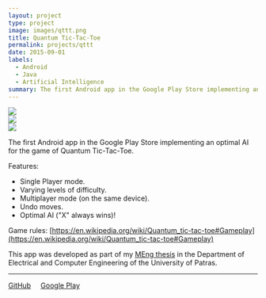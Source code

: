 ```yaml
---
layout: project
type: project
image: images/qttt.png
title: Quantum Tic-Tac-Toe
permalink: projects/qttt
date: 2015-09-01
labels:
  - Android
  - Java
  - Artificial Intelligence
summary: The first Android app in the Google Play Store implementing an optimal AI for the game of Quantum Tic-Tac-Toe.
---
```


<div class="ui segment">
  <div class="ui three column grid">
    <div class="column">
      <a href="https://lh3.googleusercontent.com/GWHuYs78HUZqp9xgzF78_e71X1oqTPyykGMEz8rVvXhj-sfEs71i-GHIWVv5v5o-37Y=w1920-h946-rw"><img class="ui rounded image" src="https://lh3.googleusercontent.com/GWHuYs78HUZqp9xgzF78_e71X1oqTPyykGMEz8rVvXhj-sfEs71i-GHIWVv5v5o-37Y=w1920-h946-rw"></a>
    </div>
    <div class="column">
      <a href="https://lh3.googleusercontent.com/e823t-F548Y64-fZQDVTWGF_T6zx-7nvZaRuA1GdviGE_qwbym226KjlSBVagkFbSa4=w1920-h946-rw"><img class="ui rounded image" src="https://lh3.googleusercontent.com/e823t-F548Y64-fZQDVTWGF_T6zx-7nvZaRuA1GdviGE_qwbym226KjlSBVagkFbSa4=w1920-h946-rw"></a>
    </div>
    <div class="column">
      <a href="https://lh3.googleusercontent.com/cgsZMxAJ3jMviFbu1g1_b6nxhvYfy6UCGMCAqfjmHdlH3E3mBzc9PbTVWmrE4G-N8Gq8=w1920-h946-rw"><img class="ui rounded image" src="https://lh3.googleusercontent.com/cgsZMxAJ3jMviFbu1g1_b6nxhvYfy6UCGMCAqfjmHdlH3E3mBzc9PbTVWmrE4G-N8Gq8=w1920-h946-rw"></a>
    </div>
  </div>
</div>

The first Android app in the Google Play Store implementing an optimal AI for the game of Quantum Tic-Tac-Toe.

Features:
 * Single Player mode.
 * Varying levels of difficulty.
 * Multiplayer mode (on the same device).
 * Undo moves.
 * Optimal AI ("X" always wins)!

Game rules: [https://en.wikipedia.org/wiki/Quantum_tic-tac-toe#Gameplay](https://en.wikipedia.org/wiki/Quantum_tic-tac-toe#Gameplay)

This app was developed as part of my [MEng thesis](/essays/qttt) in the Department of Electrical and Computer Engineering of the University of Patras.

<hr/>

[<i class="github icon"></i>GitHub](https://github.com/KSmanis/QTTT)&nbsp;&nbsp;&nbsp;&nbsp;&nbsp;[<i class="google play icon"></i>Google Play](https://play.google.com/store/apps/details?id=com.gmail.smanis.konstantinos.qttt)
